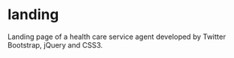 # landing
Landing page of a health care service agent developed by Twitter Bootstrap, jQuery and CSS3.
